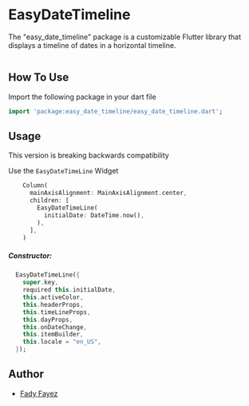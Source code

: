 # EasyDateTimeline

<!-- [![Pub](https://img.shields.io/pub/v/date_picker_timeline?color=%232bb6f6)](https://pub.dev/packages/date_picker_timeline) -->

The "easy_date_timeline" package is a customizable Flutter library that displays a timeline of dates in a horizontal timeline.

<p>
 <img src=""/>
</p>

## How To Use

Import the following package in your dart file

```dart
import 'package:easy_date_timeline/easy_date_timeline.dart';
```

## Usage

This version is breaking backwards compatibility

Use the `EasyDateTimeLine` Widget

```dart
    Column(
      mainAxisAlignment: MainAxisAlignment.center,
      children: [
        EasyDateTimeLine(
          initialDate: DateTime.now(),
        ),
      ],
    )
```

##### Constructor:

```dart
  EasyDateTimeLine({
    super.key,
    required this.initialDate,
    this.activeColor,
    this.headerProps,
    this.timeLineProps,
    this.dayProps,
    this.onDateChange,
    this.itemBuilder,
    this.locale = "en_US",
  });
```

Author
------

* [Fady Fayez](https://github.com/FadyFayezYounan)
